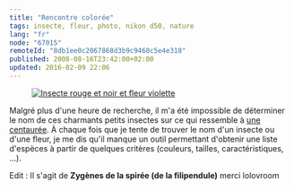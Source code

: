 ```yaml
---
title: "Rencontre colorée"
tags: insecte, fleur, photo, nikon d50, nature
lang: "fr"
node: "67015"
remoteId: "8db1ee0c2067868d3b9c9468c5e4e318"
published: 2008-08-16T23:42:00+02:00
updated: 2016-02-09 22:06
---
```

<figure class="object-center"><a href="/images/insecte-rouge-et-noir-et-fleur-violette.jpg"><img loading="lazy" src="/images/660x/insecte-rouge-et-noir-et-fleur-violette.jpg" alt="Insecte rouge et noir et fleur violette">
</a></figure>

Malgré plus d'une heure de recherche, il m'a été impossible de déterminer le nom
de ces charmants petits insectes sur ce qui ressemble à [une
centaurée](http://fr.wikipedia.org/wiki/Centaurea). À chaque fois que je tente
de trouver le nom d'un insecte ou d'une fleur, je me dis qu'il manque un outil
permettant d'obtenir une liste d'espèces à partir de quelques critères
(couleurs, tailles, caractéristiques, …).

Edit : Il s'agit de **Zygènes de la spirée (de la filipendule)** merci lolovroom
